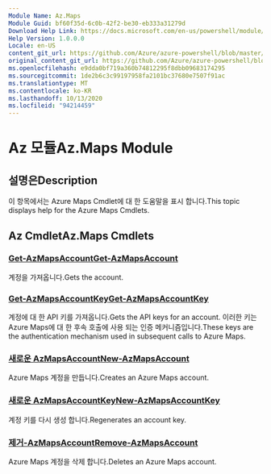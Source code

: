 ```yaml
---
Module Name: Az.Maps
Module Guid: bf60f35d-6c0b-42f2-be30-eb333a31279d
Download Help Link: https://docs.microsoft.com/en-us/powershell/module/az.maps
Help Version: 1.0.0.0
Locale: en-US
content_git_url: https://github.com/Azure/azure-powershell/blob/master/src/Maps/Maps/help/Az.Maps.md
original_content_git_url: https://github.com/Azure/azure-powershell/blob/master/src/Maps/Maps/help/Az.Maps.md
ms.openlocfilehash: e9dda0bf719a360b74812295f8dbb09683174295
ms.sourcegitcommit: 1de2b6c3c99197958fa2101bc37680e7507f91ac
ms.translationtype: MT
ms.contentlocale: ko-KR
ms.lasthandoff: 10/13/2020
ms.locfileid: "94214459"
---
```

# <span data-ttu-id="5e87b-101">Az 모듈</span><span class="sxs-lookup"><span data-stu-id="5e87b-101">Az.Maps Module</span></span>
## <span data-ttu-id="5e87b-102">설명은</span><span class="sxs-lookup"><span data-stu-id="5e87b-102">Description</span></span>
<span data-ttu-id="5e87b-103">이 항목에서는 Azure Maps Cmdlet에 대 한 도움말을 표시 합니다.</span><span class="sxs-lookup"><span data-stu-id="5e87b-103">This topic displays help for the Azure Maps Cmdlets.</span></span>

## <span data-ttu-id="5e87b-104">Az Cmdlet</span><span class="sxs-lookup"><span data-stu-id="5e87b-104">Az.Maps Cmdlets</span></span>
### [<span data-ttu-id="5e87b-105">Get-AzMapsAccount</span><span class="sxs-lookup"><span data-stu-id="5e87b-105">Get-AzMapsAccount</span></span>](Get-AzMapsAccount.md)
<span data-ttu-id="5e87b-106">계정을 가져옵니다.</span><span class="sxs-lookup"><span data-stu-id="5e87b-106">Gets the account.</span></span>

### [<span data-ttu-id="5e87b-107">Get-AzMapsAccountKey</span><span class="sxs-lookup"><span data-stu-id="5e87b-107">Get-AzMapsAccountKey</span></span>](Get-AzMapsAccountKey.md)
<span data-ttu-id="5e87b-108">계정에 대 한 API 키를 가져옵니다.</span><span class="sxs-lookup"><span data-stu-id="5e87b-108">Gets the API keys for an account.</span></span>
<span data-ttu-id="5e87b-109">이러한 키는 Azure Maps에 대 한 후속 호출에 사용 되는 인증 메커니즘입니다.</span><span class="sxs-lookup"><span data-stu-id="5e87b-109">These keys are the authentication mechanism used in subsequent calls to Azure Maps.</span></span>

### [<span data-ttu-id="5e87b-110">새로운 AzMapsAccount</span><span class="sxs-lookup"><span data-stu-id="5e87b-110">New-AzMapsAccount</span></span>](New-AzMapsAccount.md)
<span data-ttu-id="5e87b-111">Azure Maps 계정을 만듭니다.</span><span class="sxs-lookup"><span data-stu-id="5e87b-111">Creates an Azure Maps account.</span></span>

### [<span data-ttu-id="5e87b-112">새로운 AzMapsAccountKey</span><span class="sxs-lookup"><span data-stu-id="5e87b-112">New-AzMapsAccountKey</span></span>](New-AzMapsAccountKey.md)
<span data-ttu-id="5e87b-113">계정 키를 다시 생성 합니다.</span><span class="sxs-lookup"><span data-stu-id="5e87b-113">Regenerates an account key.</span></span>

### [<span data-ttu-id="5e87b-114">제거-AzMapsAccount</span><span class="sxs-lookup"><span data-stu-id="5e87b-114">Remove-AzMapsAccount</span></span>](Remove-AzMapsAccount.md)
<span data-ttu-id="5e87b-115">Azure Maps 계정을 삭제 합니다.</span><span class="sxs-lookup"><span data-stu-id="5e87b-115">Deletes an Azure Maps account.</span></span>

